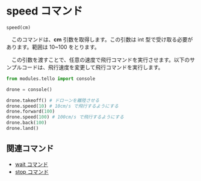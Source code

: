 # speed コマンド
```speed(cm)```<br>

　このコマンドは、**cm** 引数を取得します。この引数は int 型で受け取る必要があります。範囲は 10~100 をとります。<br>

　この引数を渡すことで、任意の速度で飛行コマンドを実行させます。以下のサンプルコードは、飛行速度を変更して飛行コマンドを実行します。

```python
from modules.tello import console

drone = console()

drone.takeoff() # ドローンを離陸させる
drone.speed(10) # 10cm/s で飛行するようにする
drone.forward(100)
drone.speed(100) # 100cm/s で飛行するようにする
drone.back(100) 
drone.land()
```

## 関連コマンド
- [wait コマンド](https://github.com/GAI-313/Tello-Console/blob/master/tutorial/command_list/wait.md)
- [stop コマンド](https://github.com/GAI-313/Tello-Console/blob/master/tutorial/command_list/stop.md)
